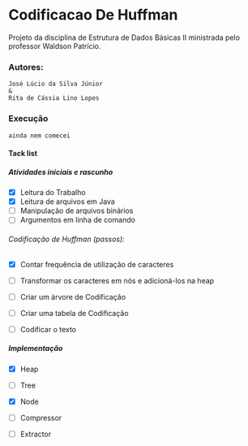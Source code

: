 # Codificacao De Huffman

Projeto da disciplina de Estrutura de Dados Básicas II ministrada pelo professor Waldson Patrício.

### Autores:
	José Lúcio da Silva Júnior
	&
	Rita de Cássia Lino Lopes

### Execução
```
ainda nem comecei 
```

#### Tack list
##### Atividades iniciais e rascunho
- [x] Leitura do Trabalho
- [x] Leitura de arquivos em Java
- [ ] Manipulação de arquivos binários 
- [ ] Argumentos em linha de comando 
###### Codificação de Huffman (passos):
- [x] Contar frequência de utilização de caracteres
- [ ] Transformar os caracteres em nós e adicioná-los na heap
- [ ] Criar um árvore de Codificação
- [ ] Criar uma tabela de Codificação
- [ ] Codificar o texto


##### Implementação 
- [x] Heap  
- [ ] Tree 
- [x] Node
- [ ] Compressor
- [ ] Extractor

